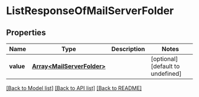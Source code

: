 
# ListResponseOfMailServerFolder

## Properties
Name | Type | Description | Notes
------------ | ------------- | ------------- | -------------
**value** | [**Array&lt;MailServerFolder&gt;**](MailServerFolder.md) |  | [optional] [default to undefined]



[[Back to Model list]](README.md#documentation-for-models) [[Back to API list]](README.md#documentation-for-api-endpoints) [[Back to README]](README.md)
